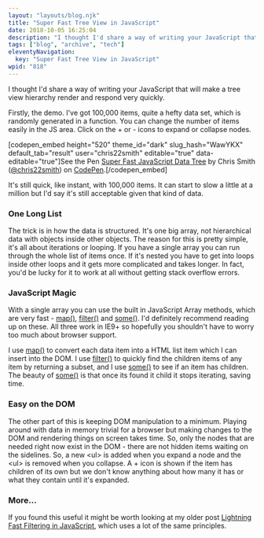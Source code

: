 ```yaml
---
layout: "layouts/blog.njk"
title: "Super Fast Tree View in JavaScript"
date: 2018-10-05 16:25:04
description: "I thought I'd share a way of writing your JavaScript that will make a tree view hierarchy render and respond very quickly"
tags: ["blog", "archive", "tech"]
eleventyNavigation:
  key: "Super Fast Tree View in JavaScript"
wpid: "818"
---
```


I thought I'd share a way of writing your JavaScript that will make a tree view hierarchy render and respond very quickly.

Firstly, the demo. I've got 100,000 items, quite a hefty data set, which is randomly generated in a function. You can change the number of items easily in the JS area. Click on the + or - icons to expand or collapse nodes.

[codepen_embed height="520" theme_id="dark" slug_hash="WawYKX" default_tab="result" user="chris22smith" editable="true" data-editable="true"]See the Pen <a href="https://codepen.io/chris22smith/pen/WawYKX/">Super Fast JavaScript Data Tree</a> by Chris Smith (<a href="https://codepen.io/chris22smith">@chris22smith</a>) on <a href="https://codepen.io">CodePen</a>.[/codepen_embed]

It's still quick, like instant, with 100,000 items. It can start to slow a little at a million but I'd say it's still acceptable given that kind of data.

<h3>One Long List</h3>
The trick is in how the data is structured. It's one big array, not hierarchical data with objects inside other objects. The reason for this is pretty simple, it's all about iterations or looping. If you have a single array you can run through the whole list of items once. If it's nested you have to get into loops inside other loops and it gets more complicated and takes longer. In fact, you'd be lucky for it to work at all without getting stack overflow errors.
<h3>JavaScript Magic</h3>
With a single array you can use the built in JavaScript Array methods, which are very fast - <a href="https://developer.mozilla.org/en-US/docs/Web/JavaScript/Reference/Global_Objects/Array/map" target="_blank" rel="noopener">map()</a>, <a href="https://developer.mozilla.org/en-US/docs/Web/JavaScript/Reference/Global_Objects/Array/filter" target="_blank" rel="noopener">filter()</a> and <a href="https://developer.mozilla.org/en-US/docs/Web/JavaScript/Reference/Global_Objects/Array/some" target="_blank" rel="noopener">some()</a>. I'd definitely recommend reading up on these. All three work in IE9+ so hopefully you shouldn't have to worry too much about browser support.

I use <a href="https://developer.mozilla.org/en-US/docs/Web/JavaScript/Reference/Global_Objects/Array/map" target="_blank" rel="noopener">map()</a> to convert each data item into a HTML list item which I can insert into the DOM. I use <a href="https://developer.mozilla.org/en-US/docs/Web/JavaScript/Reference/Global_Objects/Array/filter" target="_blank" rel="noopener">filter()</a> to quickly find the children items of any item by returning a subset, and I use <a href="https://developer.mozilla.org/en-US/docs/Web/JavaScript/Reference/Global_Objects/Array/some" target="_blank" rel="noopener">some()</a> to see if an item has children. The beauty of <a href="https://developer.mozilla.org/en-US/docs/Web/JavaScript/Reference/Global_Objects/Array/some" target="_blank" rel="noopener">some()</a> is that once its found it child it stops iterating, saving time.

<h3>Easy on the DOM</h3>
The other part of this is keeping DOM manipulation to a minimum. Playing around with data in memory trivial for a browser but making changes to the DOM and rendering things on screen takes time. So, only the nodes that are needed right now exist in the DOM - there are not hidden items waiting on the sidelines. So, a new &lt;ul&gt; is added when you expand a node and the &lt;ul&gt; is removed when you collapse. A + icon is shown if the item has children of its own but we don't know anything about how many it has or what they contain until it's expanded.
<h3>More...</h3>
If you found this useful it might be worth looking at my older post <a href="/blog/lightning-fast-filtering-in-javascript/" target="_blank" rel="noopener">Lightning Fast Filtering in JavaScript</a>, which uses a lot of the same principles.
